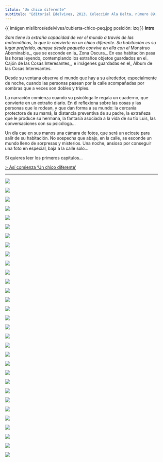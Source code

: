 ```yaml
---
titulo: "Un chico diferente"
subtitulo: "Editorial Edelvives, 2013. Colección Ala Delta, número 89. Ilustraciones de Jordi Vila Delclòs y fotos mías. "
---
```

{{ imágen mislibros/edelvives/cubierta-chico-peq.jpg posición: izq }}
**Intro**

_Sam tiene la extraña capacidad de ver el mundo a través de las matemáticas,
lo que le convierte en un chico diferente. Su habitación es su lugar
preferido, aunque desde pequeño convive en ella con el_ Monstruo Abominable_,
que se esconde en la_ Zona Oscura_. En esa habitación pasa las horas leyendo,
contemplando los extraños objetos guardados en el_ Cajón de las Cosas
Interesantes_, e imágenes guardadas en el_ Álbum de las Cosas Interesantes.

Desde su ventana observa el mundo que hay a su alrededor, especialmente de
noche, cuando las personas pasean por la calle acompañadas por sombras que a
veces son dobles y triples.

La narración comienza cuando su psicóloga le regala un cuaderno, que
convierte en un extraño diario. En él reflexiona sobre las cosas y las
personas que le rodean, y que dan forma a su mundo: la cercanía protectora de
su mamá, la distancia preventiva de su padre, la extrañeza que le produce su
hermana, la fantasía asociada a la vida de su tío Luis, las conversaciones
con su psicóloga…

Un día cae en sus manos una cámara de fotos, que será un acicate para salir
de su habitación. No sospecha que abajo, en la calle, se esconde un mundo
lleno de sorpresas y misterios. Una noche, ansioso por conseguir una foto en
especial, baja a la calle solo…

Si quieres leer los primeros capítulos…

[> Así comienza ‘Un chico diferente’](/paraleer/chico-capitulos)

* * *

![](/imagenes/mislibros/edelvives/chico-otras-cosas2.jpg)

![](/imagenes/mislibros/edelvives/chico-factoriales.jpg)

![](/imagenes/mislibros/edelvives/chico-calculadora-bestial.jpg)

![](/imagenes/mislibros/edelvives/chico-simetrias.jpg)

![](/imagenes/mislibros/edelvives/chico-montanas.jpg)

![](/imagenes/mislibros/edelvives/chico-1089.jpg)

![](/imagenes/mislibros/edelvives/chico-complicado.jpg)

![](/imagenes/mislibros/edelvives/chico-sera-verdad.jpg)

![](/imagenes/mislibros/edelvives/chico-sellos.jpg)

![](/imagenes/mislibros/edelvives/chico-piramide.jpg)

![](/imagenes/mislibros/edelvives/chico-dinero-tonto.jpg)

![](/imagenes/mislibros/edelvives/chico-periodos.jpg)

![](/imagenes/mislibros/edelvives/chico-chiste-binario.jpg)

![](/imagenes/mislibros/edelvives/chico-numeros-amigos.jpg)

![](/imagenes/mislibros/edelvives/chico-capicuas.jpg)

![](/imagenes/mislibros/edelvives/chico-luna-cocina.jpg)

![](/imagenes/mislibros/edelvives/chico-estrellas-pentagonales.jpg)

![](/imagenes/mislibros/edelvives/chico-cual-es-mayor.jpg)

![](/imagenes/mislibros/edelvives/chico-pequeno-grande.jpg)

![](/imagenes/mislibros/edelvives/chico-intrigas.jpg)

![](/imagenes/mislibros/edelvives/chico-cuadrados-orden3.jpg)

![](/imagenes/mislibros/edelvives/chico-suelos.jpg)

![](/imagenes/mislibros/edelvives/chico-limeriks.jpg)

![](/imagenes/mislibros/edelvives/lunula.jpg)

![](/imagenes/mislibros/edelvives/metro.jpg)

![](/imagenes/mislibros/edelvives/2525.jpg)

![](/imagenes/mislibros/edelvives/senora-fibonacci.jpg)

![](/imagenes/mislibros/edelvives/rectangulos.jpg)

![](/imagenes/mislibros/edelvives/primoono.jpg)

![](/imagenes/mislibros/edelvives/chico-poligonosymas.jpg)

![](/imagenes/mislibros/edelvives/delibros.jpg)

